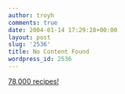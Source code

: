 ```yaml
---
author: troyh
comments: true
date: 2004-01-14 17:29:28+00:00
layout: post
slug: '2536'
title: No Content Found
wordpress_id: 2536
---
```


[78,000 recipes!](http://www.recipezaar.com)
